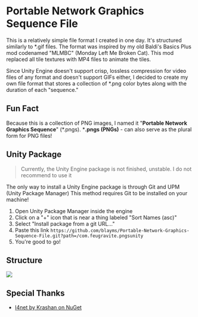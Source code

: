 
# Portable Network Graphics Sequence File

This is a relatively simple file format I created in one day. It's structured similarly to *.gif files. The format was inspired by my old Baldi's Basics Plus mod codenamed "MLMBC" (Monday Left Me Broken Cat). This mod replaced all tile textures with MP4 files to animate the tiles.

Since Unity Engine doesn't support crisp, lossless compression for video files of any format and doesn't support GIFs either, I decided to create my own file format that stores a collection of *.png color bytes along with the duration of each "sequence."

## Fun Fact
Because this is a collection of PNG images, I named it "**Portable Network Graphics Sequence**" (*.pngs).
***.pngs (PNGs)** - can also serve as the plural form for PNG files!

## Unity Package

> Currently, the Unity Engine package is not finished, unstable. I do not recommend to use it

The only way to install a Unity Engine package is through Git and UPM (Unity Package Manager)
This method requires Git to be installed on your machine!

1. Open Unity Package Manager inside the engine
2. Click on a "+" icon that is near a thing labeled "Sort Names (asc)"
3. Select "Install package from a git URL..."
4. Paste this link
`https://github.com/blayms/Portable-Network-Graphics-Sequence-File.git?path=/com.feugravite.pngsunity`
5. You're good to go!

## Structure
![](https://file.garden/Z-1IetWhPAglb4Fv/pngsgithub.svg)
## Special Thanks
- [l4net by Krashan on NuGet](https://www.nuget.org/packages/lz4net/)
